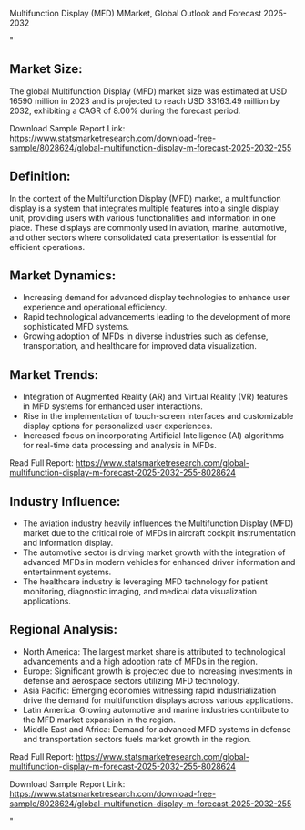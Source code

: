 Multifunction Display (MFD) MMarket, Global Outlook and Forecast 2025-2032 

"<html>
<h2>Market Size:</h2>
<p>The global Multifunction Display (MFD) market size was estimated at USD 16590 million in 2023 and is projected to reach USD 33163.49 million by 2032, exhibiting a CAGR of 8.00% during the forecast period.</p>
<p>Download Sample Report Link: <a href='https://www.statsmarketresearch.com/download-free-sample/8028624/global-multifunction-display-m-forecast-2025-2032-255'>https://www.statsmarketresearch.com/download-free-sample/8028624/global-multifunction-display-m-forecast-2025-2032-255</a></p>

<h2>Definition:</h2>
<p>In the context of the Multifunction Display (MFD) market, a multifunction display is a system that integrates multiple features into a single display unit, providing users with various functionalities and information in one place. These displays are commonly used in aviation, marine, automotive, and other sectors where consolidated data presentation is essential for efficient operations.</p>

<h2>Market Dynamics:</h2>
<ul>
  <li>Increasing demand for advanced display technologies to enhance user experience and operational efficiency.</li>
  <li>Rapid technological advancements leading to the development of more sophisticated MFD systems.</li>
  <li>Growing adoption of MFDs in diverse industries such as defense, transportation, and healthcare for improved data visualization.</li>
</ul>

<h2>Market Trends:</h2>
<ul>
  <li>Integration of Augmented Reality (AR) and Virtual Reality (VR) features in MFD systems for enhanced user interactions.</li>
  <li>Rise in the implementation of touch-screen interfaces and customizable display options for personalized user experiences.</li>
  <li>Increased focus on incorporating Artificial Intelligence (AI) algorithms for real-time data processing and analysis in MFDs.</li>
</ul>
<p>Read Full Report: <a href='https://www.statsmarketresearch.com/global-multifunction-display-m-forecast-2025-2032-255-8028624'>https://www.statsmarketresearch.com/global-multifunction-display-m-forecast-2025-2032-255-8028624</a></p>

<h2>Industry Influence:</h2>
<ul>
  <li>The aviation industry heavily influences the Multifunction Display (MFD) market due to the critical role of MFDs in aircraft cockpit instrumentation and information display.</li>
  <li>The automotive sector is driving market growth with the integration of advanced MFDs in modern vehicles for enhanced driver information and entertainment systems.</li>
  <li>The healthcare industry is leveraging MFD technology for patient monitoring, diagnostic imaging, and medical data visualization applications.</li>
</ul>

<h2>Regional Analysis:</h2>
<ul>
  <li>North America: The largest market share is attributed to technological advancements and a high adoption rate of MFDs in the region.</li>
  <li>Europe: Significant growth is projected due to increasing investments in defense and aerospace sectors utilizing MFD technology.</li>
  <li>Asia Pacific: Emerging economies witnessing rapid industrialization drive the demand for multifunction displays across various applications.</li>
  <li>Latin America: Growing automotive and marine industries contribute to the MFD market expansion in the region.</li>
  <li>Middle East and Africa: Demand for advanced MFD systems in defense and transportation sectors fuels market growth in the region.</li>
</ul>
<p>Read Full Report: <a href='https://www.statsmarketresearch.com/global-multifunction-display-m-forecast-2025-2032-255-8028624'>https://www.statsmarketresearch.com/global-multifunction-display-m-forecast-2025-2032-255-8028624</a></p>

<p>Download Sample Report Link: <a href='https://www.statsmarketresearch.com/download-free-sample/8028624/global-multifunction-display-m-forecast-2025-2032-255'>https://www.statsmarketresearch.com/download-free-sample/8028624/global-multifunction-display-m-forecast-2025-2032-255</a></p>
</html>"
